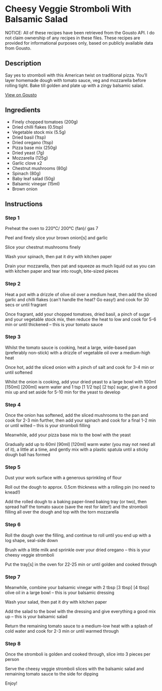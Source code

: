 # Cheesy Veggie Stromboli With Balsamic Salad

NOTICE: All of these recipes have been retrieved from the Gousto API. I do not claim ownership of any recipes in these files. These recipes are provided for informational purposes only, based on publicly available data from Gousto.

## Description

Say yes to stromboli with this American twist on traditional pizza. You’ll layer homemade dough with tomato sauce, veg and mozzarella before rolling tight. Bake till golden and plate up with a zingy balsamic salad.  

[View on Gousto](https://www.gousto.co.uk/recipes/cookbook/cheesy-veggie-stromboli-with-balsamic-salad)

## Ingredients

- Finely chopped tomatoes (200g)
- Dried chilli flakes (0.5tsp)
- Vegetable stock mix (5.5g)
- Dried basil (1tsp)
- Dried oregano (1tsp)
- Pizza base mix (250g)
- Dried yeast (7g)
- Mozzarella (125g)
- Garlic clove x2
- Chestnut mushrooms (80g)
- Spinach (80g)
- Baby leaf salad (50g)
- Balsamic vinegar (15ml)
- Brown onion

## Instructions


### Step 1

Preheat the oven to 220°C/ 200°C (fan)/ gas 7

Peel and finely slice your brown onion[s]<span class="text-danger"> </span>and garlic

Slice your chestnut mushrooms finely

Wash your spinach, then pat it dry with kitchen paper

Drain your mozzarella, then pat and squeeze as much liquid out as you can with kitchen paper and tear into rough, bite-sized pieces


### Step 2

Heat a pot with a drizzle of olive oil over a medium heat, then add the sliced garlic and chilli flakes (can't handle the heat? Go easy!) and cook for 30 secs or until fragrant

Once fragrant, add your chopped tomatoes, dried basil, a pinch of sugar and your vegetable stock mix, then reduce the heat to low and cook for 5-6 min or until thickened – this is your tomato sauce


### Step 3

Whilst the tomato sauce is cooking, heat a large, wide-based pan (preferably non-stick) with a drizzle of vegetable oil over a medium-high heat

Once hot, add the sliced onion with a pinch of salt and cook for 3-4 min or until softened

Whilst the onion is cooking, add your dried yeast to a large bowl with 100ml <span class="text-purple">[150ml]</span> <span class="text-danger">[200ml] </span>warm water and 1 tsp <span class="text-purple">[1 1/2 tsp]</span> <span class="text-danger">[2 tsp] </span>sugar, give it a good mix up and set aside for 5-10 min for the yeast to develop


### Step 4

Once the onion has softened, add the sliced mushrooms to the pan and cook for 2-3 min further, then add your spinach and cook for a final 1-2 min or until wilted – this is your stromboli filling

Meanwhile, add your pizza base mix to the bowl with the yeast

Gradually add up to 60ml <span class="text-purple">[90ml]</span> <span class="text-danger">[120ml]</span> warm water (you may not need all of it), a little at a time, and gently mix with a plastic spatula until a sticky dough ball has formed


### Step 5

Dust your work surface with a generous sprinkling of flour

Roll out the dough to approx. 0.5cm thickness with a rolling pin (no need to knead!)

Add the rolled dough to a baking paper-lined baking tray (or two), then spread half the tomato sauce (save the rest for later!) and the stromboli filling all over the dough and top with the torn mozzarella


### Step 6

Roll the dough over the filling, and continue to roll until you end up with a log shape, seal-side down

Brush with a little milk and sprinkle over your dried oregano – this is your cheesy veggie stromboli

Put the tray[s] in the oven for 22-25 min or until golden and cooked through


### Step 7

Meanwhile, combine your balsamic vinegar with 2 tbsp<span class="text-purple"> [3 tbsp]</span> <span class="text-danger">[4 tbsp]</span> olive oil in a large bowl – this is your balsamic dressing

Wash your salad, then pat it dry with kitchen paper

Add the salad to the bowl with the dressing and give everything a good mix up – this is your balsamic salad

Return the remaining tomato sauce to a medium-low heat with a splash of cold water and cook for 2-3 min or until warmed through

### Step 8

Once the stromboli is golden and cooked through, slice into 3<span class="text-danger"> </span>pieces per person

Serve the cheesy veggie stromboli slices with the balsamic salad and remaining tomato sauce to the side for dipping

Enjoy!


